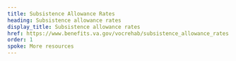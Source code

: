 ```yaml
---
title: Subsistence Allowance Rates
heading: Subsistence allowance rates
display_title: Subsistence allowance rates
href: https://www.benefits.va.gov/vocrehab/subsistence_allowance_rates.asp
order: 1
spoke: More resources
---
```



